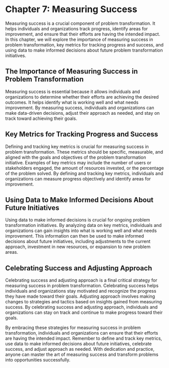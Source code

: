 Chapter 7: Measuring Success
============================

Measuring success is a crucial component of problem transformation. It helps individuals and organizations track progress, identify areas for improvement, and ensure that their efforts are having the intended impact. In this chapter, we will explore the importance of measuring success in problem transformation, key metrics for tracking progress and success, and using data to make informed decisions about future problem transformation initiatives.

The Importance of Measuring Success in Problem Transformation
-------------------------------------------------------------

Measuring success is essential because it allows individuals and organizations to determine whether their efforts are achieving the desired outcomes. It helps identify what is working well and what needs improvement. By measuring success, individuals and organizations can make data-driven decisions, adjust their approach as needed, and stay on track toward achieving their goals.

Key Metrics for Tracking Progress and Success
---------------------------------------------

Defining and tracking key metrics is crucial for measuring success in problem transformation. These metrics should be specific, measurable, and aligned with the goals and objectives of the problem transformation initiative. Examples of key metrics may include the number of users or stakeholders engaged, the amount of resources invested, or the percentage of the problem solved. By defining and tracking key metrics, individuals and organizations can measure progress objectively and identify areas for improvement.

Using Data to Make Informed Decisions About Future Initiatives
--------------------------------------------------------------

Using data to make informed decisions is crucial for ongoing problem transformation initiatives. By analyzing data on key metrics, individuals and organizations can gain insights into what is working well and what needs improvement. This information can then be used to make informed decisions about future initiatives, including adjustments to the current approach, investment in new resources, or expansion to new problem areas.

Celebrating Success and Adjusting Approach
------------------------------------------

Celebrating success and adjusting approach is a final critical strategy for measuring success in problem transformation. Celebrating success helps individuals and organizations stay motivated and recognize the progress they have made toward their goals. Adjusting approach involves making changes to strategies and tactics based on insights gained from measuring success. By celebrating success and adjusting approach, individuals and organizations can stay on track and continue to make progress toward their goals.

By embracing these strategies for measuring success in problem transformation, individuals and organizations can ensure that their efforts are having the intended impact. Remember to define and track key metrics, use data to make informed decisions about future initiatives, celebrate success, and adjust approach as needed. With dedication and practice, anyone can master the art of measuring success and transform problems into opportunities successfully.
